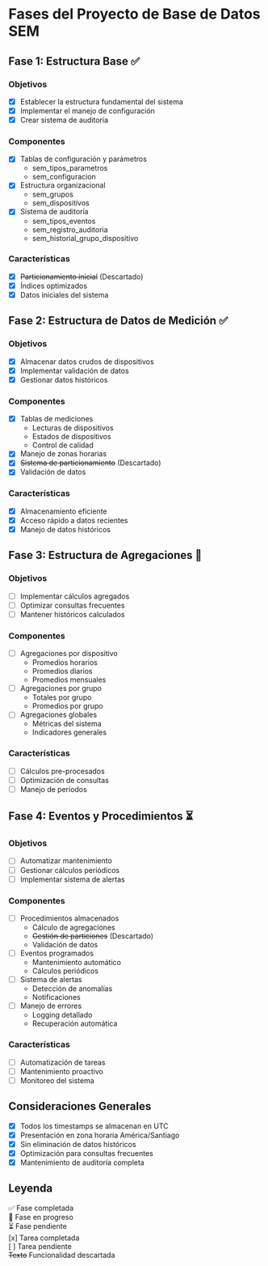 # Fases del Proyecto de Base de Datos SEM

## Fase 1: Estructura Base ✅

### Objetivos
- [x] Establecer la estructura fundamental del sistema
- [x] Implementar el manejo de configuración
- [x] Crear sistema de auditoría

### Componentes
- [x] Tablas de configuración y parámetros
  * sem_tipos_parametros
  * sem_configuracion
- [x] Estructura organizacional
  * sem_grupos
  * sem_dispositivos
- [x] Sistema de auditoría
  * sem_tipos_eventos
  * sem_registro_auditoria
  * sem_historial_grupo_dispositivo

### Características
- [x] ~~Particionamiento inicial~~ (Descartado)
- [x] Índices optimizados
- [x] Datos iniciales del sistema

## Fase 2: Estructura de Datos de Medición ✅

### Objetivos
- [x] Almacenar datos crudos de dispositivos
- [x] Implementar validación de datos
- [x] Gestionar datos históricos

### Componentes
- [x] Tablas de mediciones
  * Lecturas de dispositivos
  * Estados de dispositivos
  * Control de calidad
- [x] Manejo de zonas horarias
- [x] ~~Sistema de particionamiento~~ (Descartado)
- [x] Validación de datos

### Características
- [x] Almacenamiento eficiente
- [x] Acceso rápido a datos recientes
- [x] Manejo de datos históricos

## Fase 3: Estructura de Agregaciones 🔄

### Objetivos
- [ ] Implementar cálculos agregados
- [ ] Optimizar consultas frecuentes
- [ ] Mantener históricos calculados

### Componentes
- [ ] Agregaciones por dispositivo
  * Promedios horarios
  * Promedios diarios
  * Promedios mensuales
- [ ] Agregaciones por grupo
  * Totales por grupo
  * Promedios por grupo
- [ ] Agregaciones globales
  * Métricas del sistema
  * Indicadores generales

### Características
- [ ] Cálculos pre-procesados
- [ ] Optimización de consultas
- [ ] Manejo de períodos

## Fase 4: Eventos y Procedimientos ⏳

### Objetivos
- [ ] Automatizar mantenimiento
- [ ] Gestionar cálculos periódicos
- [ ] Implementar sistema de alertas

### Componentes
- [ ] Procedimientos almacenados
  * Cálculo de agregaciones
  * ~~Gestión de particiones~~ (Descartado)
  * Validación de datos
- [ ] Eventos programados
  * Mantenimiento automático
  * Cálculos periódicos
- [ ] Sistema de alertas
  * Detección de anomalías
  * Notificaciones
- [ ] Manejo de errores
  * Logging detallado
  * Recuperación automática

### Características
- [ ] Automatización de tareas
- [ ] Mantenimiento proactivo
- [ ] Monitoreo del sistema

## Consideraciones Generales

- [x] Todos los timestamps se almacenan en UTC
- [x] Presentación en zona horaria América/Santiago
- [x] Sin eliminación de datos históricos
- [x] Optimización para consultas frecuentes
- [x] Mantenimiento de auditoría completa

## Leyenda
✅ Fase completada  
🔄 Fase en progreso  
⏳ Fase pendiente  
[x] Tarea completada  
[ ] Tarea pendiente  
~~Texto~~ Funcionalidad descartada